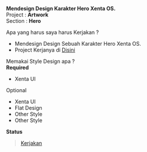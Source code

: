 **Mendesign Design Karakter Hero Xenta OS.**  
Project : **Artwork**  
Section : **Hero**  

Apa yang harus saya harus Kerjakan ?
+ Mendesign Design Sebuah Karakter Hero Xenta OS.
+ Project Kerjanya  di [Disini](../tree/master/project/artwork/hero)

Memakai Style Design apa ?  
**Required**
+ Xenta UI

Optional  
+ Xenta UI
+ Flat Design
+ Other Style
+ Other Style

**Status**
> [Kerjakan](../tree/master/project/artwork/hero)
<!-- Selesai -->
